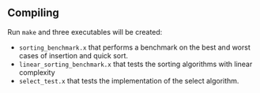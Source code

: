 ## Compiling
Run `make` and three executables will be created:
* `sorting_benchmark.x` that performs a benchmark on the best and worst cases of insertion and quick sort.
* `linear_sorting_benchmark.x` that tests the sorting algorithms with linear complexity 
* `select_test.x` that tests the implementation of the select algorithm.
